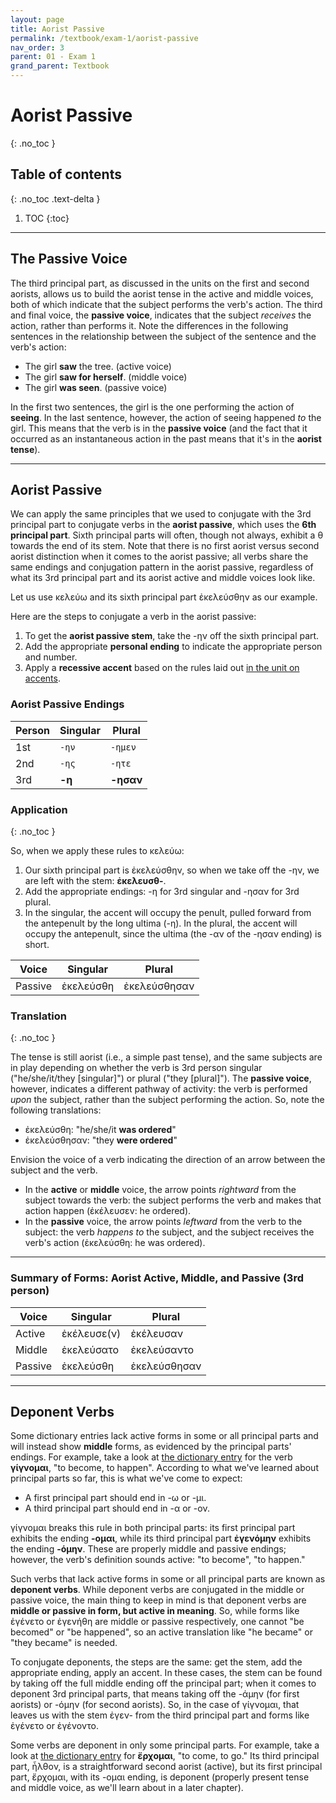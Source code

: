 ```yaml
---
layout: page
title: Aorist Passive
permalink: /textbook/exam-1/aorist-passive
nav_order: 3
parent: 01 - Exam 1
grand_parent: Textbook
---
```


# Aorist Passive
{: .no_toc }

## Table of contents
{: .no_toc .text-delta }

1. TOC
{:toc}

***

## The Passive Voice

The third principal part, as discussed in the units on the first and second aorists, allows us to build the aorist tense in the active and middle voices, both of which indicate that the subject performs the verb's action. The third and final voice, the **passive voice**, indicates that the subject *receives* the action, rather than performs it. Note the differences in the following sentences in the relationship between the subject of the sentence and the verb's action:

* The girl **saw** the tree. (active voice)
* The girl **saw for herself**. (middle voice)
* The girl **was seen**. (passive voice)

In the first two sentences, the girl is the one performing the action of **seeing**. In the last sentence, however, the action of seeing happened *to* the girl. This means that the verb is in the **passive voice** (and the fact that it occurred as an instantaneous action in the past means that it's in the **aorist tense**).

***

## Aorist Passive

We can apply the same principles that we used to conjugate with the 3rd principal part to conjugate verbs in the **aorist passive**, which uses the **6th principal part**. Sixth principal parts will often, though not always, exhibit a θ towards the end of its stem. Note that there is no first aorist versus second aorist distinction when it comes to the aorist passive; all verbs share the same endings and conjugation pattern in the aorist passive, regardless of what its 3rd principal part and its aorist active and middle voices look like.

Let us use κελεύω and its sixth principal part ἐκελεύσθην as our example.

Here are the steps to conjugate a verb in the aorist passive:
1. To get the **aorist passive stem**, take the -ην off the sixth principal part.  
2. Add the appropriate **personal ending** to indicate the appropriate person and number.  
3. Apply a **recessive accent** based on the rules laid out [in the unit on accents](../basics/alphabet-and-accents#accents).

### Aorist Passive Endings

| Person | Singular | Plural |
| ----- | ----- | ----- |
| 1st | `-ην` | `-ημεν` |
| 2nd | `-ης` | `-ητε`|
| 3rd | **-η** | **-ησαν** |

### Application
{: .no_toc }

So, when we apply these rules to κελεύω:

1. Our sixth principal part is ἐκελεύσθην, so when we take off the -ην, we are left with the stem: **ἐκελευσθ-**.  
2. Add the appropriate endings: -η for 3rd singular and -ησαν for 3rd plural.
3. In the singular, the accent will occupy the penult, pulled forward from the antepenult by the long ultima (-η). In the plural, the accent will occupy the antepenult, since the ultima (the -αν of the -ησαν ending) is short.

| Voice | Singular | Plural |
| ----- | ----- | ----- |
| Passive | ἐκελεύσθη | ἐκελεύσθησαν |

### Translation
{: .no_toc }

The tense is still aorist (i.e., a simple past tense), and the same subjects are in play depending on whether the verb is 3rd person singular ("he/she/it/they [singular]") or plural ("they [plural]"). The **passive voice**, however, indicates a different pathway of activity: the verb is performed *upon* the subject, rather than the subject performing the action. So, note the following translations:

* ἐκελεύσθη: "he/she/it **was ordered**"
* ἐκελεύσθησαν: "they **were ordered**"

Envision the voice of a verb indicating the direction of an arrow between the subject and the verb.
* In the **active** or **middle** voice, the arrow points *rightward* from the subject towards the verb: the subject performs the verb and makes that action happen (ἐκέλευσεν: he ordered).
* In the **passive** voice, the arrow points *leftward* from the verb to the subject: the verb *happens to* the subject, and the subject receives the verb's action (ἐκελεύσθη: he was ordered).

***

### Summary of Forms: Aorist Active, Middle, and Passive (3rd person)

| Voice | Singular | Plural |
| ----- | ----- | ----- |
| Active | ἐκέλευσε(ν) | ἐκέλευσαν |
| Middle | ἐκελεύσατο | ἐκελεύσαντο |  
| Passive | ἐκελεύσθη | ἐκελεύσθησαν |

***

## Deponent Verbs

Some dictionary entries lack active forms in some or all principal parts and will instead show **middle** forms, as evidenced by the principal parts' endings. For example, take a look at [the dictionary entry](../../vocabulary/week-03-vocabulary) for the verb **γίγνομαι**, "to become, to happen". According to what we've learned about principal parts so far, this is what we've come to expect:

* A first principal part should end in -ω or -μι.
* A third principal part should end in -α or -ον.

γίγνομαι breaks this rule in both principal parts: its first principal part exhibits the ending **-ομαι**, while its third principal part **ἐγενόμην** exhibits the ending **-όμην**. These are properly middle and passive endings; however, the verb's definition sounds active: "to become", "to happen."

Such verbs that lack active forms in some or all principal parts are known as **deponent verbs**. While deponent verbs are conjugated in the middle or passive voice, the main thing to keep in mind is that deponent verbs are **middle or passive in form, but active in meaning**. So, while forms like ἐγένετο or ἐγενήθη are middle or passive respectively, one cannot "be becomed" or "be happened", so an active translation like "he became" or "they became" is needed.

To conjugate deponents, the steps are the same: get the stem, add the appropriate ending, apply an accent. In these cases, the stem can be found by taking off the full middle ending off the principal part; when it comes to deponent 3rd principal parts, that means taking off the -άμην (for first aorists) or -όμην (for second aorists). So, in the case of γίγνομαι, that leaves us with the stem ἐγεν- from the third principal part and forms like ἐγένετο or ἐγένοντο.

Some verbs are deponent in only some principal parts. For example, take a look at [the dictionary entry](../../vocabulary/week-02-vocabulary) for **ἔρχομαι**, "to come, to go." Its third principal part, ἦλθον, is a straightforward second aorist (active), but its first principal part, ἔρχομαι, with its -ομαι ending, is deponent (properly present tense and middle voice, as we'll learn about in a later chapter).

